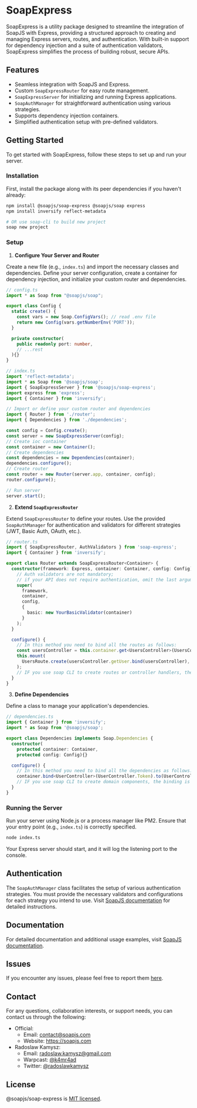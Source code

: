 # SoapExpress

SoapExpress is a utility package designed to streamline the integration of SoapJS with Express, providing a structured approach to creating and managing Express servers, routes, and authentication. With built-in support for dependency injection and a suite of authentication validators, SoapExpress simplifies the process of building robust, secure APIs.

## Features

- Seamless integration with SoapJS and Express.
- Custom `SoapExpressRouter` for easy route management.
- `SoapExpressServer` for initializing and running Express applications.
- `SoapAuthManager` for straightforward authentication using various strategies.
- Supports dependency injection containers.
- Simplified authentication setup with pre-defined validators.

## Getting Started

To get started with SoapExpress, follow these steps to set up and run your server.

### Installation

First, install the package along with its peer dependencies if you haven't already:

```bash
npm install @soapjs/soap-express @soapjs/soap express
npm install inversify reflect-metadata

# OR use soap-cli to build new project
soap new project
```

### Setup

1. **Configure Your Server and Router**

Create a new file (e.g., `index.ts`) and import the necessary classes and dependencies. Define your server configuration, create a container for dependency injection, and initialize your custom router and dependencies.

```typescript
// config.ts
import * as Soap from "@soapjs/soap";

export class Config {
  static create() {
    const vars = new Soap.ConfigVars(); // read .env file
    return new Config(vars.getNumberEnv('PORT'));
  }

  private constructor(
    public readonly port: number,
    // ...rest
  ){}
}
```

```typescript
// index.ts
import 'reflect-metadata';
import * as Soap from '@soapjs/soap';
import { SoapExpressServer } from '@soapjs/soap-express';
import express from 'express';
import { Container } from 'inversify';

// Import or define your custom router and dependencies
import { Router } from './router';
import { Dependencies } from './dependencies';

const config = Config.create();
const server = new SoapExpressServer(config);
// Create ioc container
const container = new Container();
// Create dependencies
const dependencies = new Dependencies(container);
dependencies.configure();
// Create router
const router = new Router(server.app, container, config);
router.configure();

// Run server
server.start();
```

2. **Extend `SoapExpressRouter`**

Extend `SoapExpressRouter` to define your routes. Use the provided `SoapAuthManager` for authentication and validators for different strategies (JWT, Basic Auth, OAuth, etc.).

```typescript
// router.ts
import { SoapExpressRouter, AuthValidators } from 'soap-express';
import { Container } from 'inversify';

export class Router extends SoapExpressRouter<Container> {
  constructor(framework: Express, container: Container, config: Config) {
    // Auth validators are not mandatory;
    // if your API does not require authentication, omit the last argument.
    super(
      framework,
      container,
      config,
      {
        basic: new YourBasicValidator(container)
      }
    );
  }

  configure() {
    // In this method you need to bind all the routes as follows:
    const usersController = this.container.get<UsersController>(UsersController.Token);
    this.mount(
      UsersRoute.create(usersController.getUser.bind(usersController), this.config),
    );
    // IF you use soap CLI to create routes or controller handlers, the binding is done for you
  }
}
```

3. **Define Dependencies**

Define a class to manage your application's dependencies.

```typescript
// dependencies.ts
import { Container } from 'inversify';
import * as Soap from '@soapjs/soap';

export class Dependencies implements Soap.Dependencies {
  constructor(
    protected container: Container,
    protected config: Config){}

  configure() {
    // In this method you need to bind all the dependencies as follows:
    container.bind<UserController>(UserController.Token).to(UserController);
    // IF you use soap CLI to create domain components, the binding is done for you
  }
}
```

### Running the Server

Run your server using Node.js or a process manager like PM2. Ensure that your entry point (e.g., `index.ts`) is correctly specified.

```bash
node index.ts
```

Your Express server should start, and it will log the listening port to the console.

## Authentication

The `SoapAuthManager` class facilitates the setup of various authentication strategies. You must provide the necessary validators and configurations for each strategy you intend to use. Visit [SoapJS documentation](https://docs.soapjs.com) for detailed instructions.

## Documentation

For detailed documentation and additional usage examples, visit [SoapJS documentation](https://docs.soapjs.com).

## Issues
If you encounter any issues, please feel free to report them [here](https://github.com/soapjs/soap/issues/new/choose).

## Contact
For any questions, collaboration interests, or support needs, you can contact us through the following:

- Official:
  - Email: [contact@soapjs.com](mailto:contact@soapjs.com)
  - Website: https://soapjs.com
- Radoslaw Kamysz:
  - Email: [radoslaw.kamysz@gmail.com](mailto:radoslaw.kamysz@gmail.com)
  - Warpcast: [@k4mr4ad](https://warpcast.com/k4mr4ad)
  - Twitter: [@radoslawkamysz](https://x.com/radoslawkamysz)

## License

@soapjs/soap-express is [MIT licensed](./LICENSE).